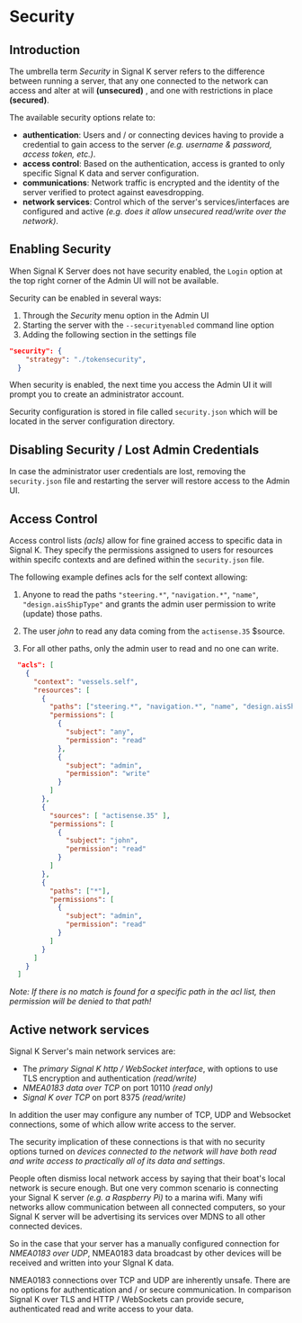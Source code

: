 # Security

## Introduction


The umbrella term _Security_ in Signal K server refers to the difference between running a server, that any one connected to the network can access and alter at will **(unsecured)** , and one with restrictions in place **(secured)**.

The available security options relate to:
* **authentication**: Users and / or connecting devices having to provide a credential to gain access to the server _(e.g. username & password, access token, etc.)_.
* **access control**: Based on the authentication, access is granted to only specific Signal K data and server configuration.
* **communications**: Network traffic is encrypted and the identity of the server verified to protect against eavesdropping.
* **network services**: Control which of the server's services/interfaces are configured and active _(e.g. does it allow unsecured read/write over the network)_.


## Enabling Security

When Signal K Server does not have security enabled, the `Login` option at the top right corner of the Admin UI will not be available.

Security can be enabled in several ways:
1. Through the _Security_ menu option in the Admin UI
2. Starting the server with the `--securityenabled` command line option
3. Adding the following section in the settings file

```JSON
"security": {
    "strategy": "./tokensecurity",
  }
```

When security is enabled, the next time you access the Admin UI it will prompt you to create an administrator account.

Security configuration is stored in file called `security.json` which will be located in the server configuration directory.


## Disabling Security / Lost Admin Credentials

In case the administrator user credentials are lost, removing the `security.json` file and restarting the server will restore access to the Admin UI.


## Access Control

Access control lists _(acls)_ allow for fine grained access to specific data in Signal K. They specify the permissions assigned to users for resources within specifc contexts and are defined within the `security.json` file.

The following example defines acls for the self context allowing:
1. Anyone to read the paths `"steering.*"`, `"navigation.*"`, `"name"`, `"design.aisShipType"` and grants the admin user permission to write (update) those paths. 

2. The user _john_ to read any data coming from the `actisense.35` $source.

3. For all other paths, only the admin user to read and no one can write.

```JSON
  "acls": [
    {
      "context": "vessels.self",
      "resources": [
        {
          "paths": ["steering.*", "navigation.*", "name", "design.aisShipType"],
          "permissions": [
            {
              "subject": "any",
              "permission": "read"
            },
            {
              "subject": "admin",
              "permission": "write"
            }
          ]
        },
        {
          "sources": [ "actisense.35" ],
          "permissions": [
            {
              "subject": "john",
              "permission": "read"
            }
          ]
        },
        {
          "paths": ["*"],
          "permissions": [
            {
              "subject": "admin",
              "permission": "read"
            }
          ]
        }
      ]
    }
  ]
  ```

  _Note: If there is no match is found for a specific path in the acl list, then permission will be denied to that path!_

## Active network services

Signal K Server's main network services are:
- The _primary Signal K http / WebSocket interface_, with options to use TLS encryption and authentication _(read/write)_
- *NMEA0183 data over TCP* on port 10110 _(read only)_
- *Signal K over TCP* on port 8375 _(read/write)_

In addition the user may configure any number of TCP, UDP and Websocket connections, some of which allow write access to the server.

The security implication of these connections is that with no security options turned on _devices connected to the network will have both read and write access to practically all of its data and settings_.

People often dismiss local network access by saying that their boat's local network is secure enough. But one very common scenario is connecting your Signal K server _(e.g. a Raspberry Pi)_ to a marina wifi.
Many wifi networks allow communication between all connected computers, so your Signal K server will be advertising its services over MDNS to all other connected devices. 

So in the case that your server has a manually configured connection for _NMEA0183 over UDP_, NMEA0183 data broadcast by other devices will be received and written into your SIgnal K data.

NMEA0183 connections over TCP and UDP are inherently unsafe. There are no options for authentication and / or secure communication. In comparison Signal K over TLS and HTTP / WebSockets can provide secure, authenticated read and write access to your data.

